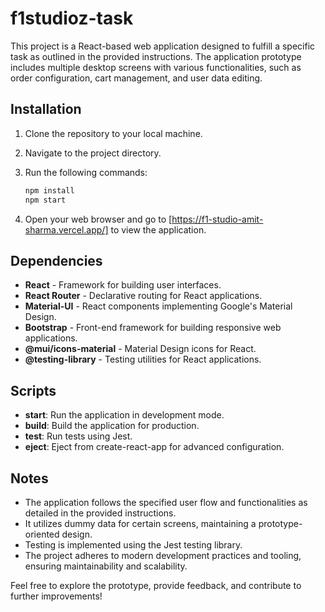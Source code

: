 # f1studioz-task

This project is a React-based web application designed to fulfill a specific task as outlined in the provided instructions. The application prototype includes multiple desktop screens with various functionalities, such as order configuration, cart management, and user data editing.

## Installation

1. Clone the repository to your local machine.
2. Navigate to the project directory.
3. Run the following commands:

   ```bash
   npm install
   npm start
   ```

4. Open your web browser and go to [https://f1-studio-amit-sharma.vercel.app/] to view the application.

## Dependencies

- **React** - Framework for building user interfaces.
- **React Router** - Declarative routing for React applications.
- **Material-UI** - React components implementing Google's Material Design.
- **Bootstrap** - Front-end framework for building responsive web applications.
- **@mui/icons-material** - Material Design icons for React.
- **@testing-library** - Testing utilities for React applications.

## Scripts

- **start**: Run the application in development mode.
- **build**: Build the application for production.
- **test**: Run tests using Jest.
- **eject**: Eject from create-react-app for advanced configuration.

## Notes

- The application follows the specified user flow and functionalities as detailed in the provided instructions.
- It utilizes dummy data for certain screens, maintaining a prototype-oriented design.
- Testing is implemented using the Jest testing library.
- The project adheres to modern development practices and tooling, ensuring maintainability and scalability.

Feel free to explore the prototype, provide feedback, and contribute to further improvements!
